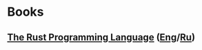 # Books

## [The Rust Programming Language](https://github.com/arewerage/rust_fztp/tree/main/00_books/00_the_rust_programming_language) ([Eng](https://doc.rust-lang.org/stable/book/)/[Ru](https://doc.rust-lang.ru/book/))
